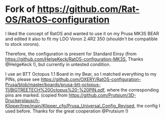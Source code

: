 # Fork of https://github.com/Rat-OS/RatOS-configuration

I liked the concept of RatOS and wanted to use it on my Prusa MK3S BEAR and edited it also to fit my LDO Voron 2.4R2 350 (shouldn't be compatible to stock vorons).

Therefore, the configuration is present for Standard Einsy (from https://github.com/HelgeKeck/RatOS-configuration-MK3S, Thanks @HelgeKeck !), but currently in untested condition.

I use an BTT Octopus 1.1 Board in my Bear, so I matched everything to my PINs, please see https://github.com/OXERY/RatOS-configuration-Prusa/blob/master/boards/prusa-btt-octopus-11/BIGTREETECH%20Octopus%20-%20PIN.pdf, where the corresponding pins are marked. (copied from https://github.com/Prutsium/3D-Druckerplausch-Klipper/tree/main/Klipper_cfg/Prusa_Universal_Config_Revised, the config I used before. Thanks for the great cooperation @Prutsium !)
